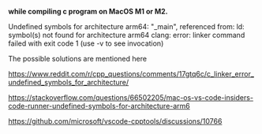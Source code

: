 **while compiling c program on MacOS M1 or M2.**

Undefined symbols for architecture arm64:
  "_main", referenced from:
      <initial-undefines>
ld: symbol(s) not found for architecture arm64
clang: error: linker command failed with exit code 1 (use -v to see invocation)

The possible solutions are mentioned here

https://www.reddit.com/r/cpp_questions/comments/17gtq6c/c_linker_error_undefined_symbols_for_architecture/

https://stackoverflow.com/questions/66502205/mac-os-vs-code-insiders-code-runner-undefined-symbols-for-architecture-arm6

https://github.com/microsoft/vscode-cpptools/discussions/10766


